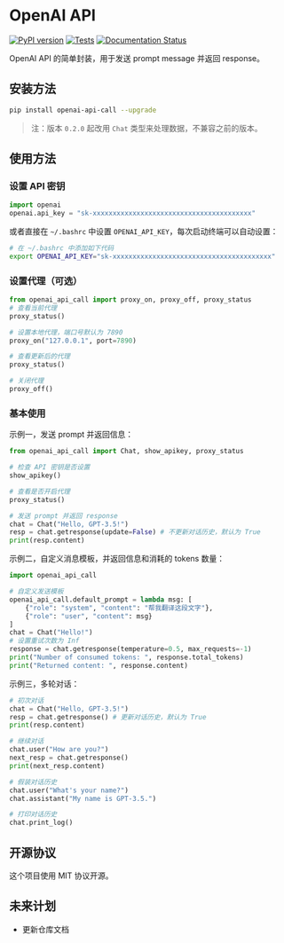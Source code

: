 # OpenAI API 
[![PyPI version](https://img.shields.io/pypi/v/openai_api_call.svg)](https://pypi.python.org/pypi/openai_api_call)
[![Tests](https://github.com/RexWzh/openai_api_call/actions/workflows/test.yml/badge.svg)](https://github.com/RexWzh/openai_api_call/actions/workflows/test.yml/)
[![Documentation Status](https://img.shields.io/badge/docs-github_pages-blue.svg)](https://apicall.wzhecnu.cn)

<!-- 
[![Updates](https://pyup.io/repos/github/RexWzh/openai_api_call/shield.svg)](https://pyup.io/repos/github/RexWzh/openai_api_call/) 
-->

OpenAI API 的简单封装，用于发送 prompt message 并返回 response。

## 安装方法

```bash
pip install openai-api-call --upgrade
```

> 注：版本 `0.2.0` 起改用 `Chat` 类型来处理数据，不兼容之前的版本。

## 使用方法

### 设置 API 密钥

```py
import openai
openai.api_key = "sk-xxxxxxxxxxxxxxxxxxxxxxxxxxxxxxxxxxxxxxxx"
```

或者直接在 `~/.bashrc` 中设置 `OPENAI_API_KEY`，每次启动终端可以自动设置：

```bash
# 在 ~/.bashrc 中添加如下代码
export OPENAI_API_KEY="sk-xxxxxxxxxxxxxxxxxxxxxxxxxxxxxxxxxxxxxxxx"
```

### 设置代理（可选）

```py
from openai_api_call import proxy_on, proxy_off, proxy_status
# 查看当前代理
proxy_status()

# 设置本地代理，端口号默认为 7890
proxy_on("127.0.0.1", port=7890)

# 查看更新后的代理
proxy_status()

# 关闭代理
proxy_off() 
```

### 基本使用

示例一，发送 prompt 并返回信息：
```python
from openai_api_call import Chat, show_apikey, proxy_status

# 检查 API 密钥是否设置
show_apikey()

# 查看是否开启代理
proxy_status()

# 发送 prompt 并返回 response
chat = Chat("Hello, GPT-3.5!")
resp = chat.getresponse(update=False) # 不更新对话历史，默认为 True
print(resp.content)
```


示例二，自定义消息模板，并返回信息和消耗的 tokens 数量：

```python
import openai_api_call

# 自定义发送模板
openai_api_call.default_prompt = lambda msg: [
    {"role": "system", "content": "帮我翻译这段文字"},
    {"role": "user", "content": msg}
]
chat = Chat("Hello!")
# 设置重试次数为 Inf
response = chat.getresponse(temperature=0.5, max_requests=-1)
print("Number of consumed tokens: ", response.total_tokens)
print("Returned content: ", response.content)
```

示例三，多轮对话：

```python
# 初次对话
chat = Chat("Hello, GPT-3.5!")
resp = chat.getresponse() # 更新对话历史，默认为 True
print(resp.content)

# 继续对话
chat.user("How are you?")
next_resp = chat.getresponse()
print(next_resp.content)

# 假装对话历史
chat.user("What's your name?")
chat.assistant("My name is GPT-3.5.")

# 打印对话历史
chat.print_log()
```

## 开源协议

这个项目使用 MIT 协议开源。

## 未来计划

* 更新仓库文档